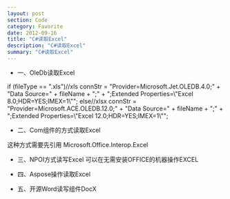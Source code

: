 ```yaml
---
layout: post
section: Code
category: Favorite
date: 2012-09-16
title: "C#读取Excel"
description: "C#读取Excel"
summary: "C#读取Excel"
---
```

 
-   一、OleDb读取Excel  

<label/>
    if (fileType == ".xls")//xls
       connStr = "Provider=Microsoft.Jet.OLEDB.4.0;" + "Data Source=" + fileName + ";" + ";Extended Properties=\"Excel 8.0;HDR=YES;IMEX=1\"";
    else//xlsx
       connStr = "Provider=Microsoft.ACE.OLEDB.12.0;" + "Data Source=" + fileName + ";" + ";Extended Properties=\"Excel 12.0;HDR=YES;IMEX=1\"";

-   二、Com组件的方式读取Excel

这种方式需要先引用 Microsoft.Office.Interop.Excel

-   三、NPOI方式读写Excel
可以在无需安装OFFICE的机器操作EXCEL

-   四、Aspose操作读取Excel

-   五、开源Word读写组件DocX
